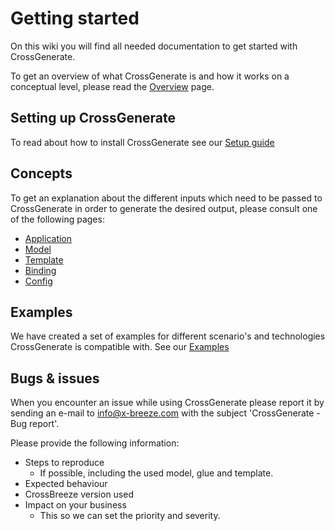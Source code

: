 # Getting started

On this wiki you will find all needed documentation to get started with CrossGenerate.

To get an overview of what CrossGenerate is and how it works on a conceptual level, please read the [Overview](../Overview) page.

## Setting up CrossGenerate 
To read about how to install CrossGenerate see our [Setup guide](../Setup)

## Concepts
To get an explanation about the different inputs which need to be passed to CrossGenerate in order to generate the desired output, please consult one of the following pages:

- [Application](../Application/CommandLine)
- [Model](../Model)
- [Template](../Template)
- [Binding](../Binding)
- [Config](../Config)

## Examples
We have created a set of examples for different scenario's and technologies CrossGenerate is compatible with.
See our [Examples](../Examples)

## Bugs & issues
When you encounter an issue while using CrossGenerate please report it by sending an e-mail to [info@x-breeze.com](mailto:info@x-breeze.com?SUBJECT=CrossGenerate%20-%20Bug%20report) with the subject 'CrossGenerate - Bug report'.

Please provide the following information:

- Steps to reproduce
    - If possible, including the used model, glue and template.
- Expected behaviour
- CrossBreeze version used
- Impact on your business
    - This so we can set the priority and severity.